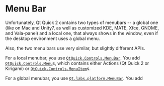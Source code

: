 # Menu Bar

Unfortunately, Qt Quick 2 contains two types of menubars -- a global one (like on Mac and Unity7, as well as customized KDE, MATE, Xfce, GNOME, and Vala-panel) and a local one, that always shows in the window, even if the desktop environment uses a global menu.

Also, the two menu bars use very similar, but slightly different APIs.

For a local menubar, you use [`QtQuick.Controls.MenuBar`](https://doc.qt.io/qt-5/qml-qtquick-controls2-menubar.html). You add [`QtQuick.Controls.Menu`](https://doc.qt.io/qt-5/qml-qtquick-controls2-menu.html)s, which contains either Actions (Qt Quick 2 or Kirigami) or [`QtQuick.Controls.MenuItem`](https://doc.qt.io/qt-5/qml-qtquick-controls2-menuitem.html)s.

For a global menubar, you use [`Qt.labs.platform.MenuBar`](https://doc.qt.io/qt-5/qml-qt-labs-platform-menubar.html). You add
